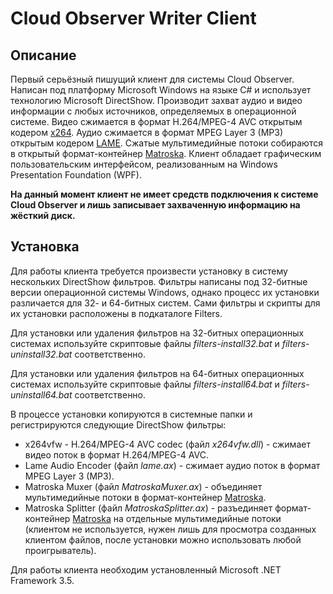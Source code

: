 # Cloud Observer Writer Client #

## Описание ##
Первый серьёзный пишущий клиент для системы Cloud Observer. Написан под платформу Microsoft Windows на языке C# и использует технологию Microsoft DirectShow. Производит захват аудио и видео информации с любых источников, определяемых в операционной системе. Видео сжимается в формат H.264/MPEG-4 AVC открытым кодером [x264](http://www.videolan.org/developers/x264.html). Аудио сжимается в формат MPEG Layer 3 (MP3) открытым кодером [LAME](http://lame.sourceforge.net/). Сжатые мультимедийные  потоки собираются в открытый формат-контейнер [Matroska](http://www.matroska.org/). Клиент обладает графическим пользовательским интерфейсом, реализованным на Windows Presentation Foundation (WPF).

**На данный момент клиент не имеет средств подключения к системе Cloud Observer и лишь записывает захваченную информацию на жёсткий диск.**

## Установка ##
Для работы клиента требуется произвести установку в систему нескольких DirectShow фильтров. Фильтры написаны под 32-битные версии операционной системы Windows, однако процесс их установки различается для 32- и 64-битных систем. Сами фильтры и скрипты для их установки расположены в подкаталоге Filters.

Для установки или удаления фильтров на 32-битных операционных системах используйте скриптовые файлы _filters-install32.bat_ и _filters-uninstall32.bat_ соответственно.

Для установки или удаления фильтров на 64-битных операционных системах используйте скриптовые файлы _filters-install64.bat_ и _filters-uninstall64.bat_ соответственно.

В процессе установки копируются в системные папки и регистрируются следующие DirectShow фильтры:
  * x264vfw - H.264/MPEG-4 AVC codec (файл _x264vfw.dll_) - сжимает видео поток в формат H.264/MPEG-4 AVC.
  * Lame Audio Encoder (файл _lame.ax_) - сжимает аудио поток в формат MPEG Layer 3 (MP3).
  * Matroska Muxer (файл _MatroskaMuxer.ax_) - объединяет мультимедийные потоки в формат-контейнер [Matroska](http://www.matroska.org/).
  * Matroska Splitter (файл _MatroskaSplitter.ax_) - разъединяет формат-контейнер [Matroska](http://www.matroska.org/) на отдельные мультимедийные потоки (клиентом не используется, нужен лишь для просмотра созданных клиентом файлов, после установки можно использовать любой проигрыватель).

Для работы клиента необходим установленный Microsoft .NET Framework 3.5.
